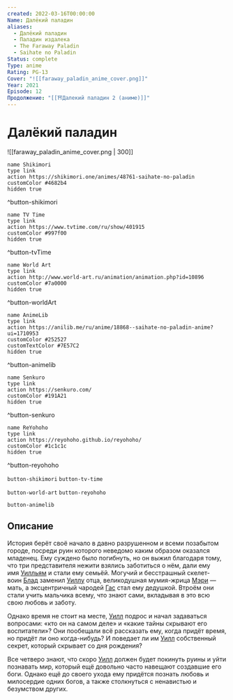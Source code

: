 ```yaml
---
created: 2022-03-16T00:00:00
Name: Далëкий паладин
aliases:
  - Далëкий паладин
  - Паладин издалека
  - The Faraway Paladin
  - Saihate no Paladin
Status: complete
Type: anime
Rating: PG-13
Cover: "![[faraway_paladin_anime_cover.png]]"
Year: 2021
Episode: 12
Продолжение: "[[⛩️Далекий паладин 2 (аниме)]]"
---
```


# Далëкий паладин

![[faraway_paladin_anime_cover.png | 300]]

```button
name Shikimori
type link
action https://shikimori.one/animes/48761-saihate-no-paladin
customColor #4682b4
hidden true
```
^button-shikimori

```button
name TV Time
type link
action https://www.tvtime.com/ru/show/401915
customColor #997f00
hidden true
```
^button-tvTime

```button
name World Art
type link
action http://www.world-art.ru/animation/animation.php?id=10896
customColor #7a0000
hidden true
```
^button-worldArt

```button
name AnimeLib
type link
action https://anilib.me/ru/anime/18868--saihate-no-paladin-anime?ui=1710953
customColor #252527
customTextColor #7E57C2
hidden true
```
^button-animelib

```button
name Senkuro
type link
action https://senkuro.com/
customColor #191A21
hidden true
```
^button-senkuro

```button
name ReYohoho
type link
action https://reyohoho.github.io/reyohoho/
customColor #1c1c1c
hidden true
```
^button-reyohoho

`button-shikimori` `button-tv-time`

`button-world-art` `button-reyohoho`

`button-animelib`

## Описание

История берёт своё начало в давно разрушенном и всеми позабытом городе, посреди руин которого неведомо каким образом оказался младенец. Ему суждено было погибнуть, но он выжил благодаря тому, что три представителя нежити взялись заботиться о нём, дали ему имя [Уилльям](https://shikimori.one/characters/159123-william-g-maryblood) и стали ему семьёй. Могучий и бесстрашный скелет-воин [Блад](https://shikimori.one/characters/159127-blood) заменил [Уиллу](https://shikimori.one/characters/159123-william-g-maryblood) отца, великодушная мумия-жрица [Мэри](https://shikimori.one/characters/159126-mary) — мать, а эксцентричный чародей [Гас](https://shikimori.one/characters/159128-augustus) стал ему дедушкой. Втроём они стали учить мальчика всему, что знают сами, вкладывая в это всю свою любовь и заботу.

Однако время не стоит на месте, [Уилл](https://shikimori.one/characters/159123-william-g-maryblood) подрос и начал задаваться вопросами: «кто он на самом деле» и «какие тайны скрывают его воспитатели»? Они пообещали всё рассказать ему, когда придёт время, но придёт ли оно когда-нибудь? И поведает ли им [Уилл](https://shikimori.one/characters/159123-william-g-maryblood) собственный секрет, который скрывает со дня рождения?

Все четверо знают, что скоро [Уилл](https://shikimori.one/characters/159123-william-g-maryblood) должен будет покинуть руины и уйти познавать мир, который ещё довольно часто навещают создавшие его боги. Однако ещё до своего ухода ему придётся познать любовь и милосердие одних богов, а также столкнуться с ненавистью и безумством других.
